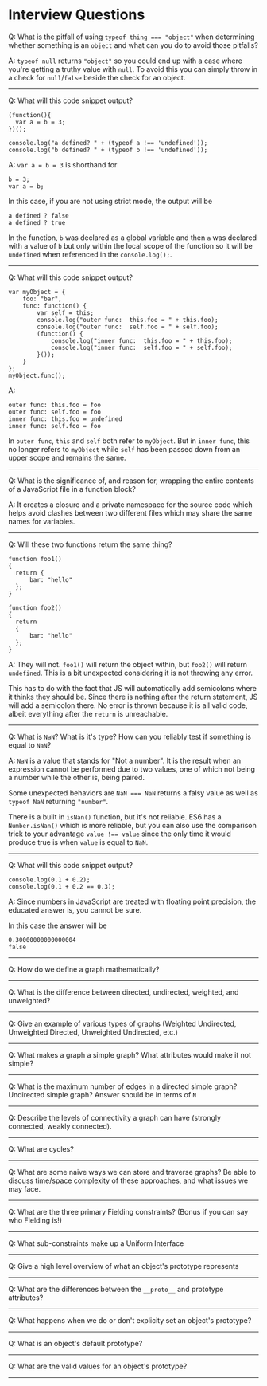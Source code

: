 # Interview Questions

Q: What is the pitfall of using `typeof thing === "object"` when determining whether something is an `object` and what can you do to avoid those pitfalls?

A: `typeof null` returns `"object"` so you could end up with a case where you're getting a truthy value with `null`. To avoid this you can simply throw in a check for `null`/`false` beside the check for an object.

---

Q: What will this code snippet output?
```
(function(){
  var a = b = 3;
})();

console.log("a defined? " + (typeof a !== 'undefined'));
console.log("b defined? " + (typeof b !== 'undefined'));
```

A: `var a = b = 3` is shorthand for 
```
b = 3;
var a = b;
```
In this case, if you are not using strict mode, the output will be 
```
a defined ? false
a defined ? true
```
In the function, `b` was declared as a global variable and then `a` was declared with a value of `b` but only within the local scope of the function so it will be `undefined` when referenced in the `console.log();`.

---

Q: What will this code snippet output?
```
var myObject = {
    foo: "bar",
    func: function() {
        var self = this;
        console.log("outer func:  this.foo = " + this.foo);
        console.log("outer func:  self.foo = " + self.foo);
        (function() {
            console.log("inner func:  this.foo = " + this.foo);
            console.log("inner func:  self.foo = " + self.foo);
        }());
    }
};
myObject.func();
```
A: 
```
outer func: this.foo = foo
outer func: self.foo = foo
inner func: this.foo = undefined
inner func: self.foo = foo
```
In `outer func`, `this` and `self` both refer to `myObject`. But in `inner func`, this no longer refers to `myObject` while `self` has been passed down from an upper scope and remains the same.

---

Q: What is the significance of, and reason for, wrapping the entire contents of a JavaScript file in a function block?

A: It creates a closure and a private namespace for the source code which helps avoid clashes between two different files which may share the same names for variables.  

---

Q: Will these two functions return the same thing?
```
function foo1()
{
  return {
      bar: "hello"
  };
}

function foo2()
{
  return
  {
      bar: "hello"
  };
}
```

A: They will not. `foo1()` will return the object within, but `foo2()` will return `undefined`. This is a bit unexpected considering it is not throwing any error. 

This has to do with the fact that JS will automatically add semicolons where it thinks they should be. Since there is nothing after the return statement, JS will add a semicolon there. No error is thrown because it is all valid code, albeit everything after the `return` is unreachable.

---

Q: What is `NaN`? What is it's type? How can you reliably test if something is equal to `NaN`?

A: `NaN` is a value that stands for "Not a number". It is the result when an expression cannot be performed due to two values, one of which not being a number while the other is, being paired.

Some unexpected behaviors are `NaN === NaN` returns a falsy value as well as `typeof NaN` returning `"number"`.

There is a built in `isNan()` function, but it's not reliable. ES6 has a `Number.isNan()` which is more reliable, but you can also use the comparison trick to your advantage `value !== value` since the only time it would produce true is when `value` is equal to `NaN`.

---

Q: What will this code snippet output?
```
console.log(0.1 + 0.2);
console.log(0.1 + 0.2 == 0.3);
```

A: Since numbers in JavaScript are treated with floating point precision, the educated answer is, you cannot be sure.

In this case the answer will be 
```
0.30000000000000004
false
```

---

Q: How do we define a graph mathematically?

---

Q: What is the difference between directed, undirected, weighted, and unweighted?

---

Q: Give an example of various types of graphs (Weighted Undirected, Unweighted Directed, Unweighted Undirected, etc.)

---

Q: What makes a graph a simple graph? What attributes would make it not simple?

---

Q: What is the maximum number of edges in a directed simple graph? Undirected simple graph? Answer should be in terms of `N`

---

Q: Describe the levels of connectivity a graph can have (strongly connected, weakly connected).

---

Q: What are cycles?

---

Q: What are some naive ways we can store and traverse graphs? Be able to discuss time/space complexity of these approaches, and what issues we may face.

---

Q: What are the three primary Fielding constraints? (Bonus if you can say who Fielding is!)

---

Q: What sub-constraints make up a Uniform Interface

---

Q: Give a high level overview of what an object's prototype represents

---

Q: What are the differences between the `__proto__` and prototype attributes?

---

Q: What happens when we do or don't explicity set an object's prototype?

---

Q: What is an object's default prototype?

---

Q: What are the valid values for an object's prototype?

---
